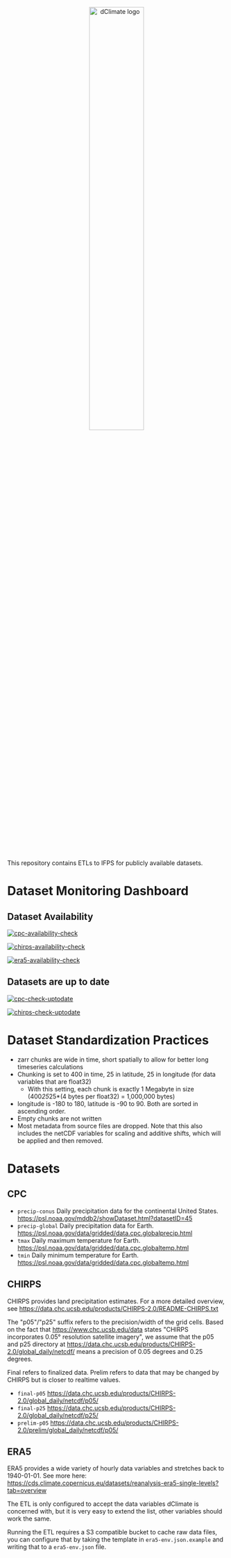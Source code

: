 <p align="center">
<a href="https://dclimate.net/" target="_blank" rel="noopener noreferrer">
<img width="50%" src="https://user-images.githubusercontent.com/41392423/173133333-79ef15d0-6671-4be3-ac97-457344e9e958.svg" alt="dClimate logo">
</a>
</p>

This repository contains ETLs to IFPS for publicly available datasets.

# Dataset Monitoring Dashboard
## Dataset Availability
[![cpc-availability-check](https://github.com/dClimate/etl-scripts/actions/workflows/cpc-availablity-check.yaml/badge.svg)](https://github.com/dClimate/etl-scripts/actions/workflows/cpc-availablity-check.yaml)

[![chirps-availability-check](https://github.com/dClimate/etl-scripts/actions/workflows/chirps-availability-check.yaml/badge.svg)](https://github.com/dClimate/etl-scripts/actions/workflows/chirps-availability-check.yaml)

[![era5-availability-check](https://github.com/dClimate/etl-scripts/actions/workflows/era5-availability-check.yaml/badge.svg)](https://github.com/dClimate/etl-scripts/actions/workflows/era5-availability-check.yaml)

## Datasets are up to date
[![cpc-check-uptodate](https://github.com/dClimate/etl-scripts/actions/workflows/cpc-check-uptodate.yaml/badge.svg)](https://github.com/dClimate/etl-scripts/actions/workflows/cpc-check-uptodate.yaml)

[![chirps-check-uptodate](https://github.com/dClimate/etl-scripts/actions/workflows/chirps-check-uptodate.yaml/badge.svg)](https://github.com/dClimate/etl-scripts/actions/workflows/chirps-check-uptodate.yaml)

# Dataset Standardization Practices
+ zarr chunks are wide in time, short spatially to allow for better long timeseries calculations
+ Chunking is set to 400 in time, 25 in latitude, 25 in longitude (for data variables that are float32)
  + With this setting, each chunk is exactly 1 Megabyte in size (400*25*25*(4 bytes per float32) = 1,000,000 bytes)
+ longitude is -180 to 180, latitude is -90 to 90. Both are sorted in ascending order.
+ Empty chunks are not written
+ Most metadata from source files are dropped. Note that this also includes the netCDF variables for scaling and additive shifts, which will be applied and then removed.

# Datasets

## CPC
+ `precip-conus` Daily precipitation data for the continental United States. https://psl.noaa.gov/mddb2/showDataset.html?datasetID=45
+ `precip-global` Daily precipitation data for Earth. https://psl.noaa.gov/data/gridded/data.cpc.globalprecip.html
+ `tmax` Daily maximum temperature for Earth. https://psl.noaa.gov/data/gridded/data.cpc.globaltemp.html
+ `tmin` Daily minimum temperature for Earth. https://psl.noaa.gov/data/gridded/data.cpc.globaltemp.html

## CHIRPS
CHIRPS provides land precipitation estimates. For a more detailed overview, see https://data.chc.ucsb.edu/products/CHIRPS-2.0/README-CHIRPS.txt

The "p05"/"p25" suffix refers to the precision/width of the grid cells. Based on the fact that https://www.chc.ucsb.edu/data states "CHIRPS incorporates 0.05° resolution satellite imagery", we assume that the p05 and p25 directory at https://data.chc.ucsb.edu/products/CHIRPS-2.0/global_daily/netcdf/ means a precision of 0.05 degrees and 0.25 degrees.

Final refers to finalized data. Prelim refers to data that may be changed by CHIRPS but is closer to realtime values.

+ `final-p05` https://data.chc.ucsb.edu/products/CHIRPS-2.0/global_daily/netcdf/p05/
+ `final-p25` https://data.chc.ucsb.edu/products/CHIRPS-2.0/global_daily/netcdf/p25/
+ `prelim-p05` https://data.chc.ucsb.edu/products/CHIRPS-2.0/prelim/global_daily/netcdf/p05/

## ERA5
ERA5 provides a wide variety of hourly data variables and stretches back to 1940-01-01. See more here:
https://cds.climate.copernicus.eu/datasets/reanalysis-era5-single-levels?tab=overview

The ETL is only configured to accept the data variables dClimate is concerned with, but it is very easy to extend the list, other variables should work the same.

Running the ETL requires a S3 compatible bucket to cache raw data files, you can configure that by taking the template in `era5-env.json.example` and writing that to a `era5-env.json` file.
